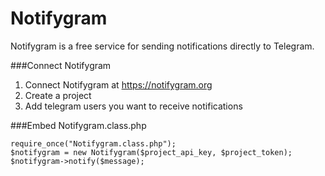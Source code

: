 # Notifygram
Notifygram is a free service for sending notifications directly to Telegram.

###Connect Notifygram
1. Connect Notifygram at https://notifygram.org
2. Create a project
3. Add telegram users you want to receive notifications

###Embed Notifygram.class.php
```
require_once("Notifygram.class.php");
$notifygram = new Notifygram($project_api_key, $project_token);
$notifygram->notify($message);
```
